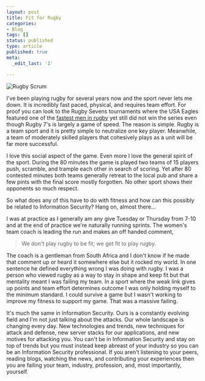 ```yaml
---
layout: post
title: Fit for Rugby
categories:
- Blog
tags: []
status: published
type: article
published: true
meta:
  _edit_last: '1'

---
```


![Rugby Scrum](http://upload.wikimedia.org/wikipedia/commons/1/18/Poland_vs_Belgium_2009_rugby_%282%29.jpg)

I've been playing rugby for several years now and the sport never lets me down. It is incredibly fast paced, physical, and requires team effort. For proof you can look to the Rugby Sevens tournaments where the USA Eagles featured one of the [fastest men in rugby](http://en.wikipedia.org/wiki/Carlin_Isles) yet still did not win the series even though Rugby 7's is largely a game of speed. The reason is simple. Rugby is a team sport and it is pretty simple to neutralize one key player. Meanwhile, a team of moderately skilled players that cohesively plays as a unit will be far more successful.

I love this social aspect of the game. Even more I love the general spirit of the sport. During the 80 minutes the game is played two teams of 15 players push, scramble, and trample each other in search of scoring. Yet after 80 contested minutes both teams generally retreat to the local pub and share a few pints with the final score mostly forgotten. No other sport shows their opponents so much respect.

So what does any of this have to do with fitness and how can this possibly be related to Information Security? Hang on, almost there...

I was at practice as I generally am any give Tuesday or Thursday from 7-10 and at the end of practice we're naturally running sprints. The women's team coach is leading the run and makes an off handed comment,

>  We don't play rugby to be fit; we get fit to play rugby.

The coach is a gentleman from South Africa and I don't know if he made that comment up or heard it somewhere else but it rocked my world. In one sentence he defined everything wrong I was doing with rugby. I was a person who viewed rugby as a way to stay in shape and keep fit but that mentality meant I was failing my team. In a sport where the weak link gives up points and team effort determines outcome I was only holding myself to the minimum standard. I could survive a game but I wasn't working to improve my fitness to support my game. That was a massive failing.

It's much the same in Information Security. Ours is a constantly evolving field and I'm not just talking about the attacks. Our whole landscape is changing every day. New technologies and trends, new techniques for attack and defense, new server stacks for our applications, and new motives for attacking you. You can't be in Information Security and stay on top of trends but you must instead keep abreast of your industry so you can be an Information Security professional. If you aren't listening to your peers, reading blogs, watching the news, and contributing your experiences then you are failing your team, industry, profession, and, most importantly, yourself. 
